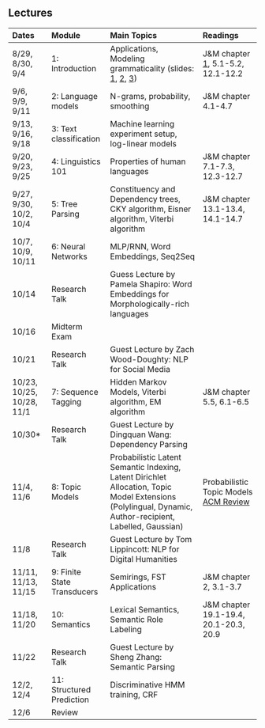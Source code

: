 ## Lectures


| Dates     | Module                | Main Topics      | Readings |
| :-------- | :-------------------- | :--------------- | :-------- |
| 8/29, 8/30, 9/4 | 1: Introduction  | Applications, Modeling grammaticality (slides: [1](assets/lectures/01-Intro.pdf), [2](assets/lectures/01-Grammaticality.pdf), [3](assets/lectures/01-EnglishGrammar.pdf)) | J&M chapter [1](http://www.cs.colorado.edu/%7Emartin/SLP/Updates/1.pdf), 5.1-5.2, 12.1-12.2 |
| 9/6, 9/9, 9/11 | 2: Language models | N-grams, probability, smoothing | J&M chapter 4.1-4.7 |
| 9/13, 9/16, 9/18 | 3: Text classification | Machine learning experiment setup, log-linear models | |
| 9/20, 9/23, 9/25 | 4: Linguistics 101 | Properties of human languages | J&M chapter 7.1-7.3, 12.3-12.7 |
| 9/27, 9/30, 10/2, 10/4 | 5: Tree Parsing | Constituency and Dependency trees, CKY algorithm, Eisner algorithm, Viterbi algorithm | J&M chapter 13.1-13.4, 14.1-14.7| 
| 10/7, 10/9, 10/11 | 6: Neural Networks | MLP/RNN, Word Embeddings, Seq2Seq |
| 10/14 | Research Talk | Guess Lecture by Pamela Shapiro: Word Embeddings for Morphologically-rich languages | 
| 10/16 | Midterm Exam| | |
| 10/21 | Research Talk | Guest Lecture by Zach Wood-Doughty: NLP for Social Media |
| 10/23, 10/25, 10/28, 11/1 | 7: Sequence Tagging | Hidden Markov Models, Viterbi algorithm, EM algorithm | J&M chapter 5.5, 6.1-6.5|
| 10/30* | Research Talk | Guest Lecture by Dingquan Wang: Dependency Parsing | |
| 11/4, 11/6 | 8: Topic Models | Probabilistic Latent Semantic Indexing, Latent Dirichlet Allocation, Topic Model Extensions (Polylingual, Dynamic, Author-recipient, Labelled, Gaussian) | Probabilistic Topic Models [ACM Review](http://w.cs.columbia.edu/~blei/papers/Blei2012.pdf)|
| 11/8 | Research Talk | Guest Lecture by Tom Lippincott: NLP for Digital Humanities | |
| 11/11, 11/13, 11/15 | 9: Finite State Transducers | Semirings, FST Applications| J&M chapter 2, 3.1-3.7|
| 11/18, 11/20  | 10: Semantics | Lexical Semantics, Semantic Role Labeling | J&M chapter 19.1-19.4, 20.1-20.3, 20.9| 
| 11/22 | Research Talk | Guest Lecture by Sheng Zhang: Semantic Parsing | |
| 12/2, 12/4 | 11: Structured Prediction | Discriminative HMM training, CRF| |
| 12/6 | Review | |


